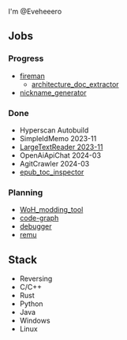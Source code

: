 I'm @Eveheeero

## Jobs

### Progress

- [fireman](https://github.com/Eveheeero/fireman)
  - [architecture_doc_extractor](https://github.com/Eveheeero/architecture_doc_extractor)
- [nickname_generator](https://github.com/Eveheeero/nickname_generator)

### Done

- Hyperscan Autobuild
- SimpleIdMemo 2023-11
- [LargeTextReader 2023-11](https://github.com/Eveheeero/LargeTextReader)
- OpenAiApiChat 2024-03
- AgitCrawler 2024-03
- [epub_toc_inspector](https://github.com/Eveheeero/epub_toc_inspector)

### Planning

- [WoH_modding_tool](https://github.com/Eveheeero/WoH_modding_tool)
- [code-graph](https://github.com/Eveheeero/code-graph)
- [debugger](https://github.com/Eveheeero/debugger)
- [remu](https://github.com/Eveheeero/remu)

## Stack

- Reversing
- C/C++
- Rust
- Python
- Java
- Windows
- Linux
